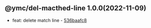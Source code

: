 <a name="1.0.0">

## @ymc/del-macthed-line 1.0.0(2022-11-09)</a> 
- feat: delete match line - [536baafc8](https://github.com/ymc-github/js-idea/commit/f536baafc845e9b8f0fd782c0fcb6229a9fec356 "feat(core): delete match line&#10;&#10;export handle as default&#10;&#10;generated by ymc@robot")
